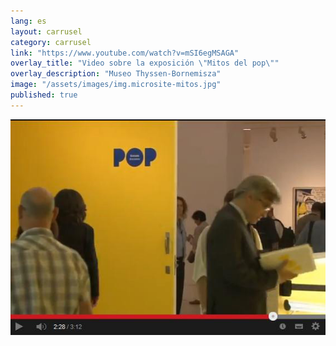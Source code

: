 ```yaml
---
lang: es
layout: carrusel
category: carrusel
link: "https://www.youtube.com/watch?v=mSI6egMSAGA"
overlay_title: "Video sobre la exposición \"Mitos del pop\""
overlay_description: "Museo Thyssen-Bornemisza"
image: "/assets/images/img.microsite-mitos.jpg"
published: true
---
```


![img.video-mitos.jpg](/assets/images/img.video-mitos.jpg)